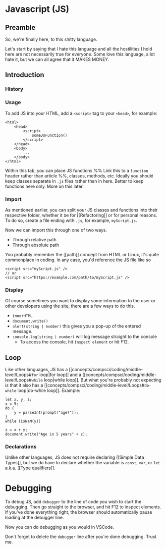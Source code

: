 # Javascript (JS)
## Preamble
So, we're finally here, to this shitty language.

Let's start by saying that I hate this language and all the hostilities I hold here are not necessarily true for everyone. Some love this language, a lot hate it, but we can all agree that it MAKES MONEY.
## Introduction
### History
### Usage
To add JS into your HTML, add a `<script>` tag to your `<head>`, for example:
```
<html>
	<head>
		<script>
			someJsFunction()
		</script>
	</head>
	<body>
		...
	</body>
</html>
```

Within this tab, you can place JS functions %% Link this to a `function` header rather than article %%, classes, methods, etc. Ideally you should keep classes separate in `.js` files rather than in here. Better to keep functions here only. More on this later.
### Import
As mentioned earlier, you can split your JS classes and functions into their respective folder, whether it be for [[Refactoring]] or for personal reasons. To do so, create a file ending with `.js`, for example, `myScript.js`. 

Now we can import this through one of two ways.
- Through relative path
- Through absolute path

You probably remember the [[path]] concept from HTML or Linux, it's quite commonplace in coding. In any case, you'd reference the JS file like so
```
<script src="myScript.js" />
// or
<script src="https://example.com/path/to/myScript.js" />
```

### Display
Of course sometimes you want to display some information to the user or other developers using the site, there are a few ways to do this.
- `innerHTML`
- `document.write()`
- `alert(string | number)` this gives you a pop-up of the entered message.
- `console.log(string | number)` will log message straight to the console
	- To access the console, hit `Inspect element` or hit F12.

## Loop
Like other languages, JS has a [[concepts/compsci/coding/middle-level/Loops#`for` loop|for loop]] and a [[concepts/compsci/coding/middle-level/Loops#`while` loop|while loop]]. But what you're probably not expecting is that it also has a [[concepts/compsci/coding/middle-level/Loops#`do-while` loop|do-while loop]]. Example:

```
let x, y, z; 
x = 5;       
do {
	y = parseInt(prompt("age?"));
} 
while (isNaN(y))

z = x + y;
document.write("Age in 5 years" + z);
```

### Declarations
Unlike other languages, JS does not require declaring [[Simple Data Types]], but we do have to declare whether the variable is `const`, `var`, or `let` a.k.a. [[Type qualifiers]].
# Debugging
To debug JS, add `debugger` to the line of code you wish to start the debugging. Then go straight to the browser, and hit F12 to inspect elements. If you've done everything right, the browser should automatically pause loading at the debugger line. 

Now you can do debugging as you would in VSCode.

Don't forget to delete the `debugger` line after you're done debugging. Trust me.